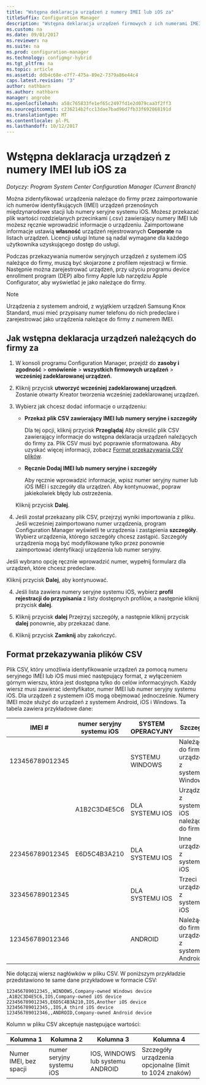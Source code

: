 ```yaml
---
title: "Wstępna deklaracja urządzeń z numery IMEI lub iOS za"
titleSuffix: Configuration Manager
description: "Wstępna deklaracja urządzeń firmowych z ich numerami IMEI lub iOS za."
ms.custom: na
ms.date: 09/01/2017
ms.reviewer: na
ms.suite: na
ms.prod: configuration-manager
ms.technology: configmgr-hybrid
ms.tgt_pltfrm: na
ms.topic: article
ms.assetid: ddb4c68e-e7f7-475a-89e2-7379a86e44c4
caps.latest.revision: "3"
author: nathbarn
ms.author: nathbarn
manager: angrobe
ms.openlocfilehash: a58c765833fe1ef65c2497fd1e2d079caa3f2ff3
ms.sourcegitcommit: c236214b2fcc13dae7bad96d7fb33f692868191d
ms.translationtype: MT
ms.contentlocale: pl-PL
ms.lasthandoff: 10/12/2017
---
```

# <a name="predeclare-devices-with-imei-or-ios-serial-numbers"></a>Wstępna deklaracja urządzeń z numery IMEI lub iOS za

*Dotyczy: Program System Center Configuration Manager (Current Branch)*

Można zidentyfikować urządzenia należące do firmy przez zaimportowanie ich numerów identyfikujących (IMEI) urządzeń przenośnych międzynarodowe stacji lub numery seryjne systemu iOS. Możesz przekazać plik wartości rozdzielanych przecinkami (.csv) zawierający numery IMEI lub możesz ręcznie wprowadzić informacje o urządzeniu.  Zaimportowane informacje ustawią **własność** urządzeń rejestrowanych **Corporate** na listach urządzeń. Licencji usługi Intune są nadal wymagane dla każdego użytkownika uzyskującego dostęp do usługi.  

Podczas przekazywania numerów seryjnych urządzeń z systemem iOS należące do firmy, muszą być skojarzone z profilem rejestracji w firmie. Następnie można zarejestrować urządzeń, przy użyciu programu device enrollment program (DEP) albo firmy Apple lub narzędziu Apple Configurator, aby wyświetlać je jako należące do firmy.

>[!NOTE]
>Urządzenia z systemem android, z wyjątkiem urządzeń Samsung Knox Standard, musi mieć przypisany numer telefonu do nich predeclare i zarejestrować jako urządzenia należące do firmy z numerem IMEI.

## <a name="how-to-predeclare-corporate-owned-devices"></a>Jak wstępna deklaracja urządzeń należących do firmy za

1.  W konsoli programu Configuration Manager, przejdź do **zasoby i zgodność** > **omówienie** > **wszystkich firmowych urządzeń** > **wcześniej zadeklarowanej urządzeń**.

2.  Kliknij przycisk **utworzyć wcześniej zadeklarowanej urządzeń**. Zostanie otwarty Kreator tworzenia wcześniej zadeklarowanej urządzeń.

3.  Wybierz jak chcesz dodać informacje o urządzeniu:

     -  **Przekaż plik CSV zawierający IMEI lub numery seryjne i szczegóły**

        Dla tej opcji, kliknij przycisk **Przeglądaj** Aby określić plik CSV zawierający informacje do wstępna deklaracja urządzeń należących do firmy za. Plik CSV musi być poprawnie sformatowana. Aby uzyskać więcej informacji, zobacz [Format przekazywania CSV plików](#format-for-uploading-csv-files).

     -  **Ręcznie Dodaj IMEI lub numery seryjne i szczegóły**

        Aby ręcznie wprowadzić informacje, wpisz numer seryjny numer lub iOS IMEI i szczegóły dla urządzeń. Aby kontynuować, popraw jakiekolwiek błędy lub ostrzeżenia.

    Kliknij przycisk **Dalej**.

4. Jeśli został przekazany plik CSV, przejrzyj wyniki importowania z pliku. Jeśli wcześniej zaimportowano numer urządzenia, program Configuration Manager wyświetli te urządzenia i zastąpienia **szczegóły**. Wybierz urządzenia, którego szczegóły chcesz zastąpić. Szczegóły urządzenia mogą być modyfikowane tylko przez ponownie zaimportować identyfikacji urządzenia lub numer seryjny.

  Jeśli wybrano opcję ręcznie wprowadzić numer, wypełnij formularz dla urządzeń, które chcesz predeclare.

  Kliknij przycisk **Dalej**, aby kontynuować.

4. Jeśli lista zawiera numery seryjne systemu iOS, wybierz **profil rejestracji do przypisania** z listy dostępnych profilów, a następnie kliknij przycisk **dalej**.

5. Kliknij przycisk **dalej** Przejrzyj szczegóły, a następnie kliknij przycisk **dalej** ponownie, aby przekazać dane.

6. Kliknij przycisk **Zamknij** aby zakończyć.

## <a name="format-for-uploading-csv-files"></a>Format przekazywania plików CSV

Plik CSV, który umożliwia identyfikowanie urządzeń za pomocą numeru seryjnego IMEI lub iOS musi mieć następujący format, z wyłączeniem górnym wierszu, która jest dostępna tylko do celów informacyjnych. Każdy wiersz musi zawierać identyfikator, numer IMEI lub numer seryjny systemu iOS. Dla urządzeń z systemem iOS mogą obejmować jednocześnie. Numery IMEI może służyć do urządzeń z systemem Android, iOS i Windows. Ta tabela zawiera przykładowe dane:

| IMEI #  | numer seryjny systemu iOS  | SYSTEM OPERACYJNY | Szczegóły |
|------------ |---------------|-----|-----|
| 123456789012345    |   | SYSTEMU WINDOWS | Należące do firmy urządzenia z systemem Windows|
|   | A1B2C3D4E5C6 | DLA SYSTEMU IOS |  Urządzenia z systemem iOS należące do firmy|
| 223456789012345 | E6D5C4B3A210 |   DLA SYSTEMU IOS |  Inne urządzenie z systemem iOS|
| 323456789012345 |        |   DLA SYSTEMU IOS |    Trzeci urządzenia z systemem iOS|
| 123456789012346 |         |   ANDROID |   Należące do firmy urządzenia z systemem Android|

Nie dołączaj wiersz nagłówków w pliku CSV. W poniższym przykładzie przedstawiono te same dane przykładowe w formacie CSV:

```
123456789012345,,WINDOWS,Company-owned Windows device
,A1B2C3D4E5C6,IOS,Company-owned iOS device
223456789012345,E6D5C4B3A210,IOS,Another iOS device
323456789012345,,IOS,A third iOS device
123456789012346,,ANDROID,Company-owned Android device
```

Kolumn w pliku CSV akceptuje następujące wartości:

| Kolumna 1 | Kolumna 2 | Kolumna 3 | Kolumna 4 |
|---|---|---|---|
|Numer IMEI, bez spacji | numer seryjny systemu iOS | IOS, WINDOWS lub systemu ANDROID | Szczegóły urządzenia opcjonalne (limit to 1024 znaków) |
